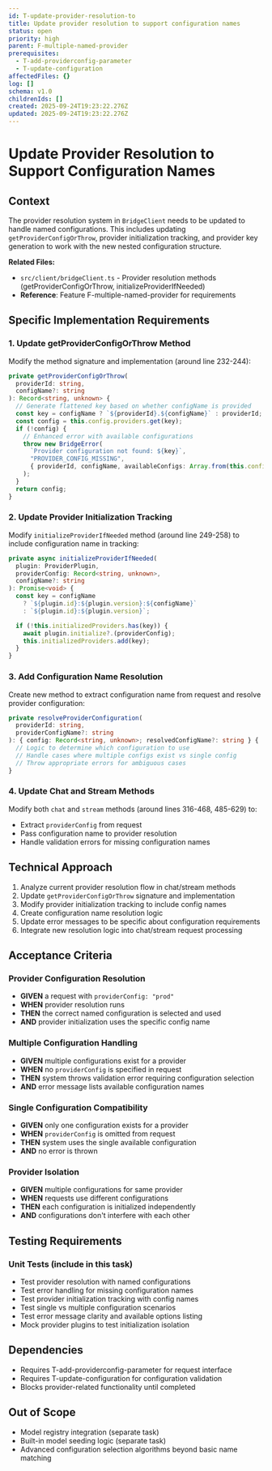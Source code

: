 ```yaml
---
id: T-update-provider-resolution-to
title: Update provider resolution to support configuration names
status: open
priority: high
parent: F-multiple-named-provider
prerequisites:
  - T-add-providerconfig-parameter
  - T-update-configuration
affectedFiles: {}
log: []
schema: v1.0
childrenIds: []
created: 2025-09-24T19:23:22.276Z
updated: 2025-09-24T19:23:22.276Z
---
```


# Update Provider Resolution to Support Configuration Names

## Context

The provider resolution system in `BridgeClient` needs to be updated to handle named configurations. This includes updating `getProviderConfigOrThrow`, provider initialization tracking, and provider key generation to work with the new nested configuration structure.

**Related Files:**

- `src/client/bridgeClient.ts` - Provider resolution methods (getProviderConfigOrThrow, initializeProviderIfNeeded)
- **Reference**: Feature F-multiple-named-provider for requirements

## Specific Implementation Requirements

### 1. Update getProviderConfigOrThrow Method

Modify the method signature and implementation (around line 232-244):

```typescript
private getProviderConfigOrThrow(
  providerId: string,
  configName?: string
): Record<string, unknown> {
  // Generate flattened key based on whether configName is provided
  const key = configName ? `${providerId}.${configName}` : providerId;
  const config = this.config.providers.get(key);
  if (!config) {
    // Enhanced error with available configurations
    throw new BridgeError(
      `Provider configuration not found: ${key}`,
      "PROVIDER_CONFIG_MISSING",
      { providerId, configName, availableConfigs: Array.from(this.config.providers.keys()) }
    );
  }
  return config;
}
```

### 2. Update Provider Initialization Tracking

Modify `initializeProviderIfNeeded` method (around line 249-258) to include configuration name in tracking:

```typescript
private async initializeProviderIfNeeded(
  plugin: ProviderPlugin,
  providerConfig: Record<string, unknown>,
  configName?: string
): Promise<void> {
  const key = configName
    ? `${plugin.id}:${plugin.version}:${configName}`
    : `${plugin.id}:${plugin.version}`;

  if (!this.initializedProviders.has(key)) {
    await plugin.initialize?.(providerConfig);
    this.initializedProviders.add(key);
  }
}
```

### 3. Add Configuration Name Resolution

Create new method to extract configuration name from request and resolve provider configuration:

```typescript
private resolveProviderConfiguration(
  providerId: string,
  providerConfigName?: string
): { config: Record<string, unknown>; resolvedConfigName?: string } {
  // Logic to determine which configuration to use
  // Handle cases where multiple configs exist vs single config
  // Throw appropriate errors for ambiguous cases
}
```

### 4. Update Chat and Stream Methods

Modify both `chat` and `stream` methods (around lines 316-468, 485-629) to:

- Extract `providerConfig` from request
- Pass configuration name to provider resolution
- Handle validation errors for missing configuration names

## Technical Approach

1. Analyze current provider resolution flow in chat/stream methods
2. Update `getProviderConfigOrThrow` signature and implementation
3. Modify provider initialization tracking to include config names
4. Create configuration name resolution logic
5. Update error messages to be specific about configuration requirements
6. Integrate new resolution logic into chat/stream request processing

## Acceptance Criteria

### Provider Configuration Resolution

- **GIVEN** a request with `providerConfig: "prod"`
- **WHEN** provider resolution runs
- **THEN** the correct named configuration is selected and used
- **AND** provider initialization uses the specific config name

### Multiple Configuration Handling

- **GIVEN** multiple configurations exist for a provider
- **WHEN** no `providerConfig` is specified in request
- **THEN** system throws validation error requiring configuration selection
- **AND** error message lists available configuration names

### Single Configuration Compatibility

- **GIVEN** only one configuration exists for a provider
- **WHEN** `providerConfig` is omitted from request
- **THEN** system uses the single available configuration
- **AND** no error is thrown

### Provider Isolation

- **GIVEN** multiple configurations for same provider
- **WHEN** requests use different configurations
- **THEN** each configuration is initialized independently
- **AND** configurations don't interfere with each other

## Testing Requirements

### Unit Tests (include in this task)

- Test provider resolution with named configurations
- Test error handling for missing configuration names
- Test provider initialization tracking with config names
- Test single vs multiple configuration scenarios
- Test error message clarity and available options listing
- Mock provider plugins to test initialization isolation

## Dependencies

- Requires T-add-providerconfig-parameter for request interface
- Requires T-update-configuration for configuration validation
- Blocks provider-related functionality until completed

## Out of Scope

- Model registry integration (separate task)
- Built-in model seeding logic (separate task)
- Advanced configuration selection algorithms beyond basic name matching
